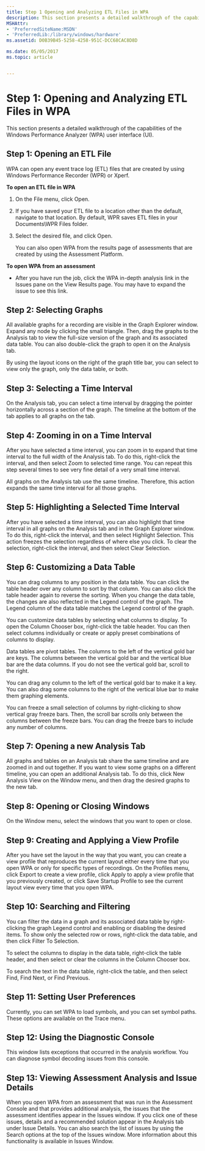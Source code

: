 ```yaml
---
title: Step 1 Opening and Analyzing ETL Files in WPA
description: This section presents a detailed walkthrough of the capabilities of the Windows Performance Analyzer (WPA) user interface (UI).
MSHAttr:
- 'PreferredSiteName:MSDN'
- 'PreferredLib:/library/windows/hardware'
ms.assetid: D0B39B45-5258-4258-951C-DCC68CAC8D8D

ms.date: 05/05/2017
ms.topic: article


---
```


# Step 1: Opening and Analyzing ETL Files in WPA


This section presents a detailed walkthrough of the capabilities of the Windows Performance Analyzer (WPA) user interface (UI).

## Step 1: Opening an ETL File


WPA can open any event trace log (ETL) files that are created by using Windows Performance Recorder (WPR) or Xperf.

**To open an ETL file in WPA**

1.  On the File menu, click Open.
2.  If you have saved your ETL file to a location other than the default, navigate to that location. By default, WPR saves ETL files in your Documents\\WPR Files folder.
3.  Select the desired file, and click Open.

    You can also open WPA from the results page of assessments that are created by using the Assessment Platform.

**To open WPA from an assessment**

-   After you have run the job, click the WPA in-depth analysis link in the Issues pane on the View Results page. You may have to expand the issue to see this link.

## Step 2: Selecting Graphs


All available graphs for a recording are visible in the Graph Explorer window. Expand any node by clicking the small triangle. Then, drag the graphs to the Analysis tab to view the full-size version of the graph and its associated data table. You can also double-click the graph to open it on the Analysis tab.

By using the layout icons on the right of the graph title bar, you can select to view only the graph, only the data table, or both.

## Step 3: Selecting a Time Interval


On the Analysis tab, you can select a time interval by dragging the pointer horizontally across a section of the graph. The timeline at the bottom of the tab applies to all graphs on the tab.

## <a href="" id="step-4--zooming-in-on--a-time-interval"></a>Step 4: Zooming in on a Time Interval


After you have selected a time interval, you can zoom in to expand that time interval to the full width of the Analysis tab. To do this, right-click the interval, and then select Zoom to selected time range. You can repeat this step several times to see very fine detail of a very small time interval.

All graphs on the Analysis tab use the same timeline. Therefore, this action expands the same time interval for all those graphs.

## Step 5: Highlighting a Selected Time Interval


After you have selected a time interval, you can also highlight that time interval in all graphs on the Analysis tab and in the Graph Explorer window. To do this, right-click the interval, and then select Highlight Selection. This action freezes the selection regardless of where else you click. To clear the selection, right-click the interval, and then select Clear Selection.

## Step 6: Customizing a Data Table


You can drag columns to any position in the data table. You can click the table header over any column to sort by that column. You can also click the table header again to reverse the sorting. When you change the data table, the changes are also reflected in the Legend control of the graph. The Legend column of the data table matches the Legend control of the graph.

You can customize data tables by selecting what columns to display. To open the Column Chooser box, right-click the table header. You can then select columns individually or create or apply preset combinations of columns to display.

Data tables are pivot tables. The columns to the left of the vertical gold bar are keys. The columns between the vertical gold bar and the vertical blue bar are the data columns. If you do not see the vertical gold bar, scroll to the right.

You can drag any column to the left of the vertical gold bar to make it a key. You can also drag some columns to the right of the vertical blue bar to make them graphing elements.

You can freeze a small selection of columns by right-clicking to show vertical gray freeze bars. Then, the scroll bar scrolls only between the columns between the freeze bars. You can drag the freeze bars to include any number of columns.

## Step 7: Opening a new Analysis Tab


All graphs and tables on an Analysis tab share the same timeline and are zoomed in and out together. If you want to view some graphs on a different timeline, you can open an additional Analysis tab. To do this, click New Analysis View on the Window menu, and then drag the desired graphs to the new tab.

## Step 8: Opening or Closing Windows


On the Window menu, select the windows that you want to open or close.

## Step 9: Creating and Applying a View Profile


After you have set the layout in the way that you want, you can create a view profile that reproduces the current layout either every time that you open WPA or only for specific types of recordings. On the Profiles menu, click Export to create a view profile, click Apply to apply a view profile that you previously created, or click Save Startup Profile to see the current layout view every time that you open WPA.

## Step 10: Searching and Filtering


You can filter the data in a graph and its associated data table by right-clicking the graph Legend control and enabling or disabling the desired items. To show only the selected row or rows, right-click the data table, and then click Filter To Selection.

To select the columns to display in the data table, right-click the table header, and then select or clear the columns in the Column Chooser box.

To search the text in the data table, right-click the table, and then select Find, Find Next, or Find Previous.

## Step 11: Setting User Preferences


Currently, you can set WPA to load symbols, and you can set symbol paths. These options are available on the Trace menu.

## Step 12: Using the Diagnostic Console


This window lists exceptions that occurred in the analysis workflow. You can diagnose symbol decoding issues from this console.

## Step 13: Viewing Assessment Analysis and Issue Details


When you open WPA from an assessment that was run in the Assessment Console and that provides additional analysis, the issues that the assessment identifies appear in the Issues window. If you click one of these issues, details and a recommended solution appear in the Analysis tab under Issue Details. You can also search the list of issues by using the Search options at the top of the Issues window. More information about this functionality is available in Issues Window.

 

 






